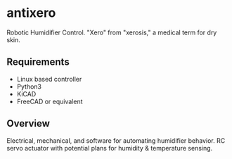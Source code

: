 # antixero
Robotic Humidifier Control. "Xero" from "xerosis," a medical term for dry skin.

## Requirements
* Linux based controller
* Python3
* KiCAD
* FreeCAD or equivalent

## Overview
Electrical, mechanical, and software for automating humidifier behavior.
RC servo actuator with potential plans for humidity & temperature sensing.
